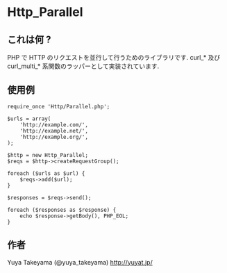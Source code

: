 Http_Parallel
=============

これは何 ?
----------

PHP で HTTP のリクエストを並行して行うためのライブラリです.
curl_* 及び curl_multi_* 系関数のラッパーとして実装されています.

使用例
------

    require_once 'Http/Parallel.php';

    $urls = array(
        'http://example.com/',
        'http://example.net/',
        'http://example.org/',
    );

    $http = new Http_Parallel;
    $reqs = $http->createRequestGroup();

    foreach ($urls as $url) {
        $reqs->add($url);
    }

    $responses = $reqs->send();

    foreach ($responses as $response) {
        echo $response->getBody(), PHP_EOL;
    }

作者
----

Yuya Takeyama (@yuya_takeyama)
http://yuyat.jp/
